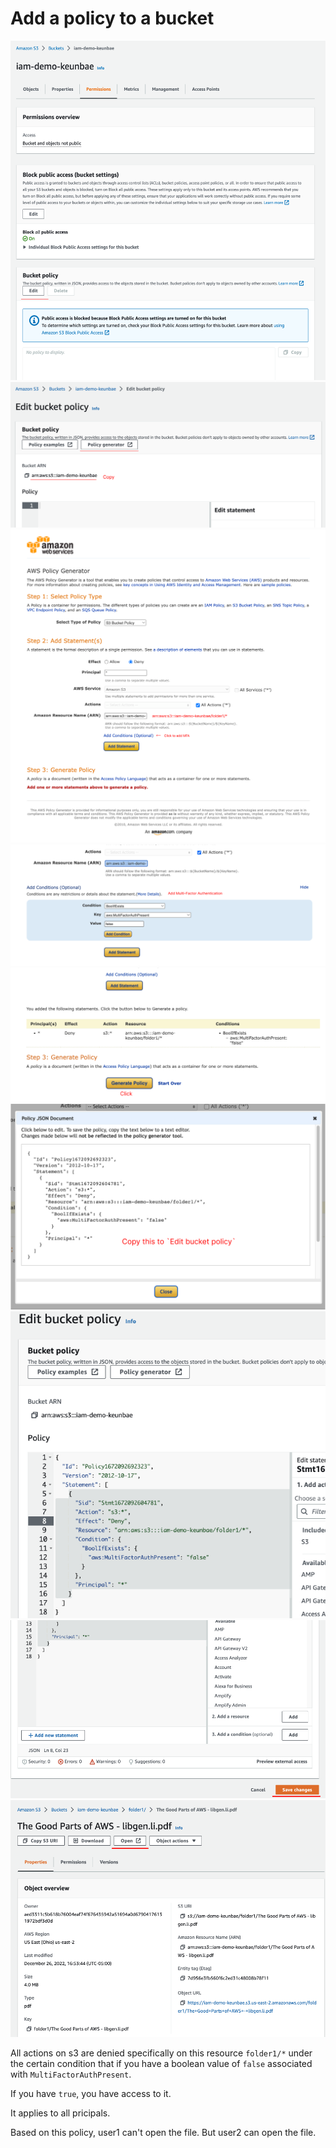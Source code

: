 # Add a policy to a bucket

<img src="image1.png" />
<img src="image2.png" />
<img src="image3.png" />
<img src="image4.png" />
<img src="image6.png" />
<img src="image7.png" />
<img src="image8.png" />
<img src="image9.png" />
<img src="image10.png" />

All actions on s3 are denied specifically on this resource `folder1/*` under the certain condition that if you have a boolean value of `false` associated with `MultiFactorAuthPresent`.

If you have `true`, you have access to it.

It applies to all pricipals.

Based on this policy, user1 can't open the file. But user2 can open the file.
